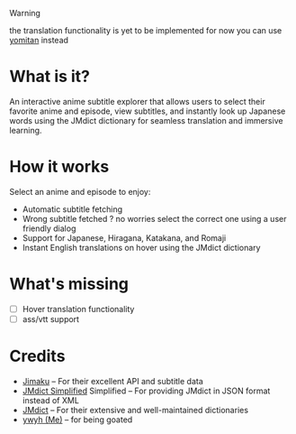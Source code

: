 > [!warning]
> the translation functionality is yet to be implemented for now you can use [yomitan](https://yomitan.wiki/) instead

# What is it?
An interactive anime subtitle explorer that allows users to select their favorite anime and episode, view subtitles, and instantly look up Japanese words using the JMdict dictionary for seamless translation and immersive learning.

# How it works

Select an anime and episode to enjoy:
- Automatic subtitle fetching
- Wrong subtitle fetched ? no worries select the correct one using a user friendly dialog 
- Support for Japanese, Hiragana, Katakana, and Romaji
- Instant English translations on hover using the JMdict dictionary

# What's missing
- [ ] Hover translation functionality
- [ ] ass/vtt support

# Credits
- [Jimaku](https://jimaku.cc/) – For their excellent API and subtitle data
- [JMdict Simplified](https://github.com/scriptin/jmdict-simplified) Simplified – For providing JMdict in JSON format instead of XML
- [JMdict](https://www.edrdg.org/wiki/index.php/Main_Page) – For their extensive and well-maintained dictionaries
- [ywyh (Me)](https://github.com/ywyher) – for being goated

